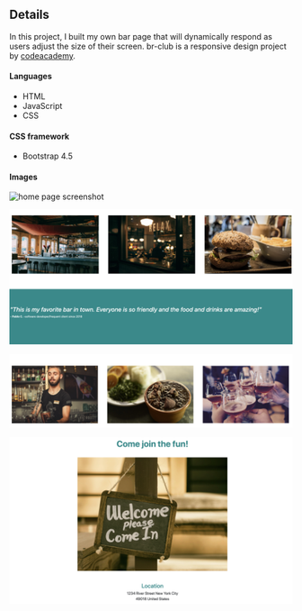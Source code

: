 ## Details

In this project, I built my own bar page that will dynamically respond as users adjust the size of their screen.
br-club ​is a responsive design project by [codeacademy](https://www.codecademy.com/).

#### Languages
 * HTML
 * JavaScript
 * CSS

 #### CSS framework
 * Bootstrap 4.5

#### Images
![home page screenshot](./images/page1.png)

![home page items](./images/page2.png)

![home page items](./images/page3.png)

![home page items](./images/page4.png)

